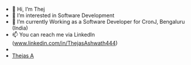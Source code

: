 - 👋 Hi, I’m Thej
- 👀 I’m interested in Software Development
- 🌱 I’m currently Working as a Software Developer for CronJ, Bengaluru (India)
- 📫 You can reach me via LinkedIn (www.linkedin.com/in/ThejasAshwath444) 
- 
- <div class="badge-base LI-profile-badge" data-locale="en_US" data-size="medium" data-theme="dark" data-type="VERTICAL" data-vanity="thejasashwath444" data-version="v1"><a class="badge-base__link LI-simple-link" href="https://in.linkedin.com/in/thejasashwath444?trk=profile-badge">Thejas A</a></div>
              
